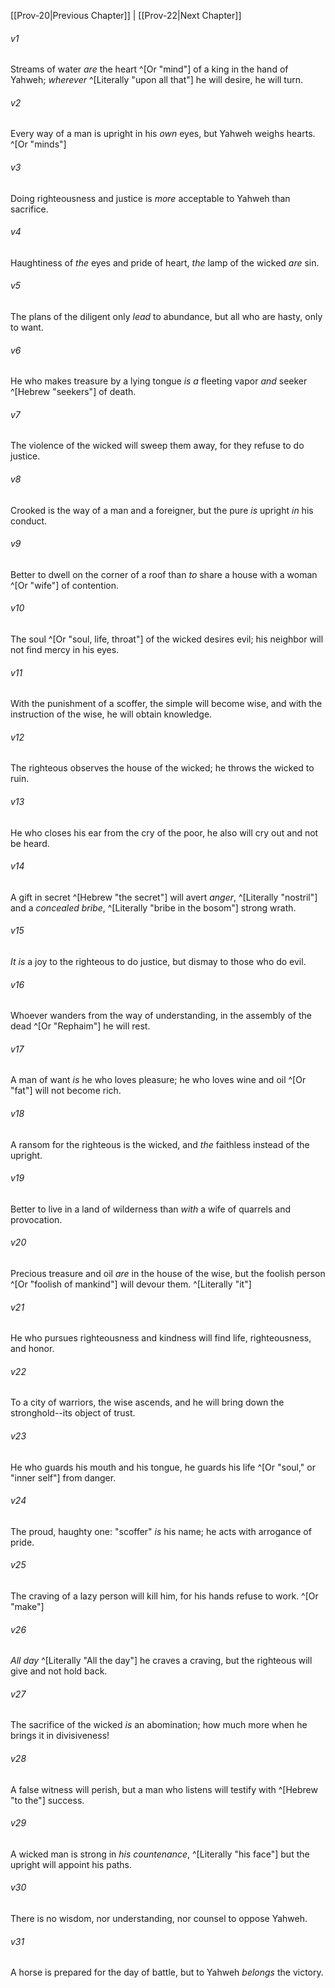 ﻿---
aliases:
  - Proverbs 21
---

[[Prov-20|Previous Chapter]] | [[Prov-22|Next Chapter]]

###### v1
Streams of water _are_ the heart ^[Or "mind"] of a king in the hand of Yahweh;
_wherever_ ^[Literally "upon all that"] he will desire, he will turn.

###### v2
Every way of a man is upright in his _own_ eyes,
but Yahweh weighs hearts. ^[Or "minds"]

###### v3
Doing righteousness and justice is _more_ acceptable
to Yahweh than sacrifice.

###### v4
Haughtiness of _the_ eyes and pride of heart,
_the_ lamp of the wicked _are_ sin.

###### v5
The plans of the diligent only _lead_ to abundance,
but all who are hasty, only to want.

###### v6
He who makes treasure by a lying tongue
_is a_ fleeting vapor _and_ seeker ^[Hebrew "seekers"] of death.

###### v7
The violence of the wicked will sweep them away,
for they refuse to do justice.

###### v8
Crooked is the way of a man and a foreigner,
but the pure _is_ upright _in_ his conduct.

###### v9
Better to dwell on the corner of a roof
than _to_ share a house with a woman ^[Or "wife"] of contention.

###### v10
The soul ^[Or "soul, life, throat"] of the wicked desires evil;
his neighbor will not find mercy in his eyes.

###### v11
With the punishment of a scoffer, the simple will become wise,
and with the instruction of the wise, he will obtain knowledge.

###### v12
The righteous observes the house of the wicked;
he throws the wicked to ruin.

###### v13
He who closes his ear from the cry of the poor,
he also will cry out and not be heard.

###### v14
A gift in secret ^[Hebrew "the secret"] will avert _anger_, ^[Literally "nostril"]
and a _concealed bribe_, ^[Literally "bribe in the bosom"] strong wrath.

###### v15
_It is_ a joy to the righteous to do justice,
but dismay to those who do evil.

###### v16
Whoever wanders from the way of understanding,
in the assembly of the dead ^[Or "Rephaim"] he will rest.

###### v17
A man of want _is_ he who loves pleasure;
he who loves wine and oil ^[Or "fat"] will not become rich.

###### v18
A ransom for the righteous is the wicked,
and _the_ faithless instead of the upright.

###### v19
Better to live in a land of wilderness
than _with_ a wife of quarrels and provocation.

###### v20
Precious treasure and oil _are_ in the house of the wise,
but the foolish person ^[Or "foolish of mankind"] will devour them. ^[Literally "it"]

###### v21
He who pursues righteousness and kindness
will find life, righteousness, and honor.

###### v22
To a city of warriors, the wise ascends,
and he will bring down the stronghold--its object of trust.

###### v23
He who guards his mouth and his tongue,
he guards his life ^[Or "soul," or "inner self"] from danger.

###### v24
The proud, haughty one: "scoffer" _is_ his name;
he acts with arrogance of pride.

###### v25
The craving of a lazy person will kill him,
for his hands refuse to work. ^[Or "make"]

###### v26
_All day_ ^[Literally "All the day"] he craves a craving,
but the righteous will give and not hold back.

###### v27
The sacrifice of the wicked _is_ an abomination;
how much more when he brings it in divisiveness!

###### v28
A false witness will perish,
but a man who listens will testify with ^[Hebrew "to the"] success.

###### v29
A wicked man is strong in _his countenance_, ^[Literally "his face"]
but the upright will appoint his paths.

###### v30
There is no wisdom, nor understanding,
nor counsel to oppose Yahweh.

###### v31
A horse is prepared for the day of battle,
but to Yahweh _belongs_ the victory.